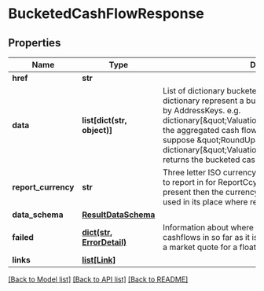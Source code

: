 # BucketedCashFlowResponse


## Properties
Name | Type | Description | Notes
------------ | ------------- | ------------- | -------------
**href** | **str** |  | [optional] 
**data** | **list[dict(str, object)]** | List of dictionary bucketed cash flow result set.  Each dictionary represent a bucketed cashflow result set keyed by AddressKeys.  e.g. dictionary[\&quot;Valuation/CashFlowAmount\&quot;] for the aggregated cash flow amount for the bucket.  e.g. suppose \&quot;RoundUp\&quot; method, then dictionary[\&quot;Valuation/CashFlowDate/RoundUp\&quot;] returns the bucketed cashflow date. | [optional] 
**report_currency** | **str** | Three letter ISO currency string indicating what currency to report in for ReportCcy denominated queries.  If not present then the currency of the relevant portfolio will be used in its place where relevant. | [optional] 
**data_schema** | [**ResultDataSchema**](ResultDataSchema.md) |  | [optional] 
**failed** | [**dict(str, ErrorDetail)**](ErrorDetail.md) | Information about where instruments have failed to return cashflows in so far as it is available.  e.g., failure to retrieve a market quote for a floating rate instrument. | [optional] 
**links** | [**list[Link]**](Link.md) |  | [optional] 

[[Back to Model list]](../README.md#documentation-for-models) [[Back to API list]](../README.md#documentation-for-api-endpoints) [[Back to README]](../README.md)


